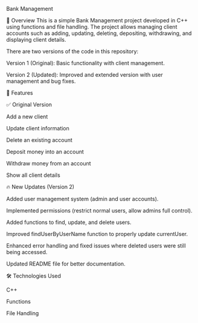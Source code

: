 Bank Management

📌 Overview
This is a simple Bank Management project developed in C++ using functions and file handling.
The project allows managing client accounts such as adding, updating, deleting, depositing, withdrawing, and displaying client details.

There are two versions of the code in this repository:

Version 1 (Original): Basic functionality with client management.

Version 2 (Updated): Improved and extended version with user management and bug fixes.

🚀 Features

✅ Original Version

Add a new client

Update client information

Delete an existing account

Deposit money into an account

Withdraw money from an account

Show all client details

🔥 New Updates (Version 2)

Added user management system (admin and user accounts).

Implemented permissions (restrict normal users, allow admins full control).

Added functions to find, update, and delete users.

Improved findUserByUserName function to properly update currentUser.

Enhanced error handling and fixed issues where deleted users were still being accessed.

Updated README file for better documentation.

🛠️ Technologies Used

C++

Functions

File Handling



